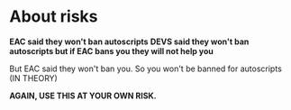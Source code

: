 # About risks

**EAC said they won't ban autoscripts**
**DEVS said they won't ban autoscripts but if EAC bans you they will not help you**

But EAC said they won't ban you. So you won't be banned for autoscripts (IN THEORY)

**AGAIN, USE THIS AT YOUR OWN RISK.**
